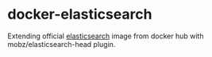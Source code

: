 # docker-elasticsearch

Extending official [elasticsearch](https://hub.docker.com/_/elasticsearch/) image 
from docker hub with mobz/elasticsearch-head plugin.
